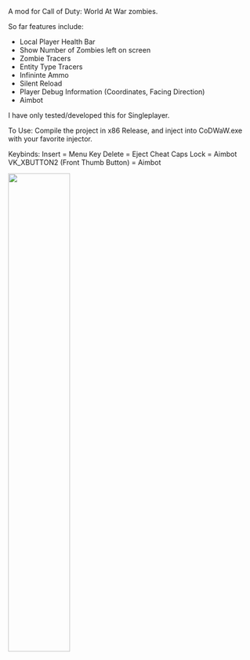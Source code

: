 A mod for Call of Duty: World At War zombies. 

So far features include:
- Local Player Health Bar
- Show Number of Zombies left on screen
- Zombie Tracers
- Entity Type Tracers
- Infininte Ammo
- Silent Reload
- Player Debug Information (Coordinates, Facing Direction)
- Aimbot 

I have only tested/developed this for Singleplayer. 

To Use:
Compile the project in x86 Release, and inject into CoDWaW.exe with your favorite injector.

Keybinds:
Insert = Menu Key
Delete = Eject Cheat
Caps Lock = Aimbot
VK_XBUTTON2 (Front Thumb Button) = Aimbot

[<img src="https://img.youtube.com/vi/<VIDEO ID>/maxresdefault.jpg" width="50%">](https://youtu.be/M2EvaEc1Dms)
